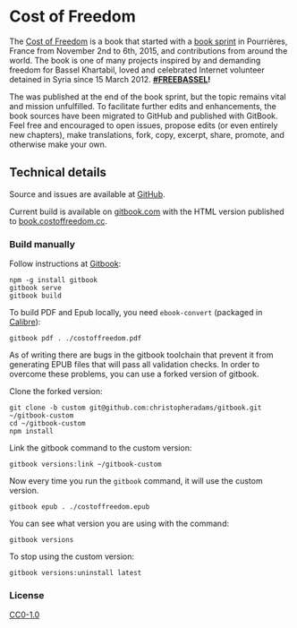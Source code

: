 # Cost of Freedom

The [Cost of Freedom](http://costoffreedom.cc) is a book that started with a [book sprint](https://en.wikipedia.org/wiki/Book_sprint) in Pourrières, France from November 2nd to 6th, 2015, and contributions from around the world. The book is one of many projects inspired by and demanding freedom for Bassel Khartabil, loved and celebrated Internet volunteer detained in Syria since 15 March 2012. **[#FREEBASSEL](http://freebassel.org)!**

The was published at the end of the book sprint, but the topic remains vital and mission unfulfilled. To facilitate further edits and enhancements, the book sources have been migrated to GitHub and published with GitBook.  Feel free and encouraged to open issues, propose edits (or even entirely new chapters), make translations, fork, copy, excerpt, share, promote, and otherwise make your own.

## Technical details

Source and issues are available at [GitHub](https://github.com/costoffreedom/costoffreedom-book).

Current build is available on [gitbook.com](https://www.gitbook.com/book/costoffreedom/costoffreedom-book/details) with the HTML version published to [book.costoffreedom.cc](http://book.costoffreedom.cc/).

### Build manually

Follow instructions at [Gitbook](https://github.com/GitbookIO/gitbook):

    npm -g install gitbook
    gitbook serve
    gitbook build

To build PDF and Epub locally, you need ```ebook-convert``` (packaged in [ Calibre](http://calibre-ebook.com/download)):

    gitbook pdf . ./costoffreedom.pdf

As of writing there are bugs in the gitbook toolchain that prevent it from generating EPUB files that will pass all validation checks. In order to overcome these problems, you can use a forked version of gitbook.

Clone the forked version:

    git clone -b custom git@github.com:christopheradams/gitbook.git ~/gitbook-custom
    cd ~/gitbook-custom
    npm install

Link the gitbook command to the custom version:

    gitbook versions:link ~/gitbook-custom

Now every time you run the `gitbook` command, it will use the custom version.

    gitbook epub . ./costoffreedom.epub

You can see what version you are using with the command:

    gitbook versions

To stop using the custom version:

    gitbook versions:uninstall latest

### License

[CC0-1.0](https://creativecommons.org/publicdomain/zero/1.0/)
